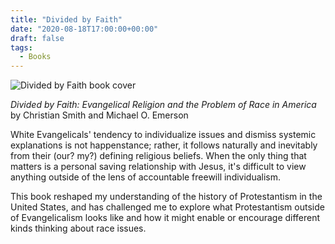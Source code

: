 ```yaml
---
title: "Divided by Faith"
date: "2020-08-18T17:00:00+00:00"
draft: false
tags:
  - Books
---
```


![Divided by Faith book cover](https://images-na.ssl-images-amazon.com/images/I/71vFuacfpwL.jpg)

*Divided by Faith: Evangelical Religion and the Problem of Race in America* by Christian Smith and Michael O. Emerson

White Evangelicals' tendency to individualize issues and dismiss systemic explanations is not happenstance; rather, it follows naturally and
inevitably from their (our? my?) defining religious beliefs.
When the only thing that matters is a personal saving relationship with Jesus, it's difficult to view anything outside of the lens of 
accountable freewill individualism.

This book reshaped my understanding of the history of Protestantism in the United States, 
and has challenged me to explore what Protestantism outside of Evangelicalism looks like
and how it might enable or encourage different kinds thinking about race issues.


